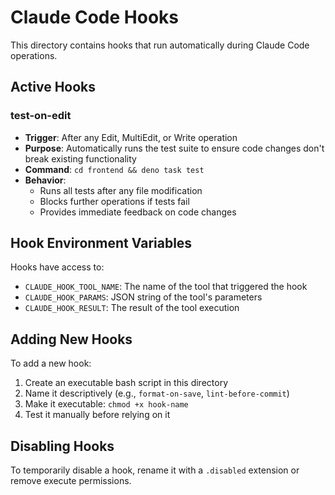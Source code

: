 # Claude Code Hooks

This directory contains hooks that run automatically during Claude Code operations.

## Active Hooks

### test-on-edit
- **Trigger**: After any Edit, MultiEdit, or Write operation
- **Purpose**: Automatically runs the test suite to ensure code changes don't break existing functionality
- **Command**: `cd frontend && deno task test`
- **Behavior**: 
  - Runs all tests after any file modification
  - Blocks further operations if tests fail
  - Provides immediate feedback on code changes

## Hook Environment Variables

Hooks have access to:
- `CLAUDE_HOOK_TOOL_NAME`: The name of the tool that triggered the hook
- `CLAUDE_HOOK_PARAMS`: JSON string of the tool's parameters
- `CLAUDE_HOOK_RESULT`: The result of the tool execution

## Adding New Hooks

To add a new hook:
1. Create an executable bash script in this directory
2. Name it descriptively (e.g., `format-on-save`, `lint-before-commit`)
3. Make it executable: `chmod +x hook-name`
4. Test it manually before relying on it

## Disabling Hooks

To temporarily disable a hook, rename it with a `.disabled` extension or remove execute permissions.